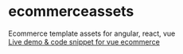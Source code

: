 # ecommerceassets
Ecommerce template assets for angular, react, vue<br>
[Live demo & code snippet for vue ecommerce
](https://therichpost.com/estore-free-vue-3-bootstrap-5-ecommerce-template/)
